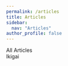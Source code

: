 ```yaml
---
permalink: /articles
title: Articles
sidebar:
  nav: "Articles"
author_profile: false
---
```


All Articles
<br>
  <a src="/articles/ikigai">Ikigai</a>
